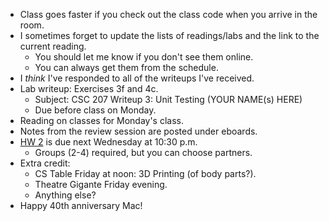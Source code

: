 * Class goes faster if you check out the class code when you arrive in the room.
* I sometimes forget to update the lists of readings/labs and the link
  to the current reading.
    * You should let me know if you don't see them online.
    * You can always get them from the schedule.
* I *think* I've responded to all of the writeups I've received.
* Lab writeup: Exercises 3f and 4c.
    * Subject: CSC 207 Writeup 3: Unit Testing (YOUR NAME(s) HERE)
    * Due before class on Monday.
* Reading on classes for Monday's class.
* Notes from the review session are posted under eboards.
* [HW 2](../assignments/assignment.02.html) is due next Wednesday at 10:30 p.m.
    * Groups (2-4) required, but you can choose partners.
* Extra credit: 
    * CS Table Friday at noon: 3D Printing (of body parts?).
    * Theatre Gigante Friday evening.
    * Anything else?
* Happy 40th anniversary Mac!

